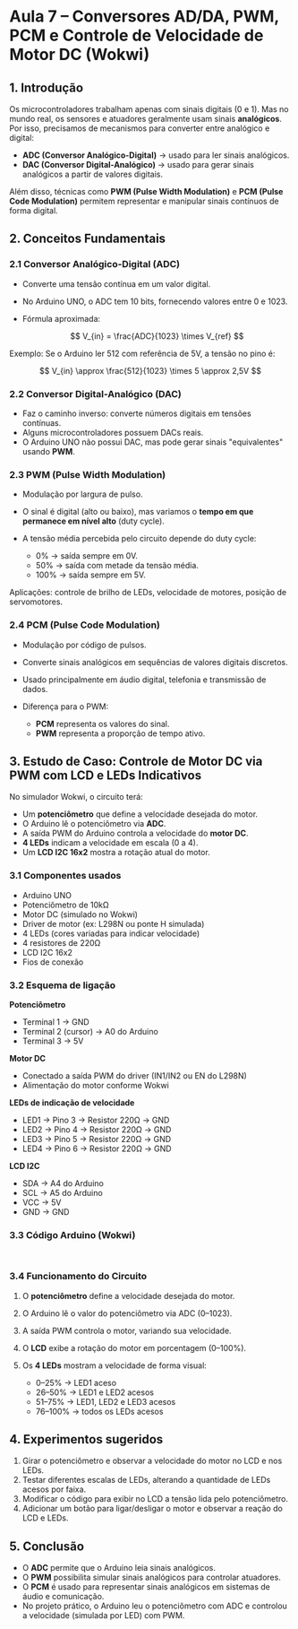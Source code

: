 # Aula 7 – Conversores AD/DA, PWM, PCM e Controle de Velocidade de Motor DC (Wokwi)

## 1. Introdução

Os microcontroladores trabalham apenas com sinais digitais (0 e 1). Mas no mundo real, os sensores e atuadores geralmente usam sinais **analógicos**.
Por isso, precisamos de mecanismos para converter entre analógico e digital:

* **ADC (Conversor Analógico-Digital)** → usado para ler sinais analógicos.
* **DAC (Conversor Digital-Analógico)** → usado para gerar sinais analógicos a partir de valores digitais.

Além disso, técnicas como **PWM (Pulse Width Modulation)** e **PCM (Pulse Code Modulation)** permitem representar e manipular sinais contínuos de forma digital.


## 2. Conceitos Fundamentais

### 2.1 Conversor Analógico-Digital (ADC)

* Converte uma tensão contínua em um valor digital.
* No Arduino UNO, o ADC tem 10 bits, fornecendo valores entre 0 e 1023.
* Fórmula aproximada:

  $$
  V_{in} = \frac{ADC}{1023} \times V_{ref}
  $$

Exemplo: Se o Arduino ler 512 com referência de 5V, a tensão no pino é:

$$
V_{in} \approx \frac{512}{1023} \times 5 \approx 2,5V
$$


### 2.2 Conversor Digital-Analógico (DAC)

* Faz o caminho inverso: converte números digitais em tensões contínuas.
* Alguns microcontroladores possuem DACs reais.
* O Arduino UNO não possui DAC, mas pode gerar sinais "equivalentes" usando **PWM**.


### 2.3 PWM (Pulse Width Modulation)

* Modulação por largura de pulso.
* O sinal é digital (alto ou baixo), mas variamos o **tempo em que permanece em nível alto** (duty cycle).
* A tensão média percebida pelo circuito depende do duty cycle:

  * 0% → saída sempre em 0V.
  * 50% → saída com metade da tensão média.
  * 100% → saída sempre em 5V.

Aplicações: controle de brilho de LEDs, velocidade de motores, posição de servomotores.


### 2.4 PCM (Pulse Code Modulation)

* Modulação por código de pulsos.
* Converte sinais analógicos em sequências de valores digitais discretos.
* Usado principalmente em áudio digital, telefonia e transmissão de dados.
* Diferença para o PWM:

  * **PCM** representa os valores do sinal.
  * **PWM** representa a proporção de tempo ativo.


## 3. Estudo de Caso: Controle de Motor DC via PWM com LCD e LEDs Indicativos

No simulador Wokwi, o circuito terá:

* Um **potenciômetro** que define a velocidade desejada do motor.
* O Arduino lê o potenciômetro via **ADC**.
* A saída PWM do Arduino controla a velocidade do **motor DC**.
* **4 LEDs** indicam a velocidade em escala (0 a 4).
* Um **LCD I2C 16x2** mostra a rotação atual do motor.


### 3.1 Componentes usados

* Arduino UNO
* Potenciômetro de 10kΩ
* Motor DC (simulado no Wokwi)
* Driver de motor (ex: L298N ou ponte H simulada)
* 4 LEDs (cores variadas para indicar velocidade)
* 4 resistores de 220Ω
* LCD I2C 16x2
* Fios de conexão


### 3.2 Esquema de ligação

**Potenciômetro**

* Terminal 1 → GND
* Terminal 2 (cursor) → A0 do Arduino
* Terminal 3 → 5V

**Motor DC**

* Conectado a saída PWM do driver (IN1/IN2 ou EN do L298N)
* Alimentação do motor conforme Wokwi

**LEDs de indicação de velocidade**

* LED1 → Pino 3 → Resistor 220Ω → GND
* LED2 → Pino 4 → Resistor 220Ω → GND
* LED3 → Pino 5 → Resistor 220Ω → GND
* LED4 → Pino 6 → Resistor 220Ω → GND

**LCD I2C**

* SDA → A4 do Arduino
* SCL → A5 do Arduino
* VCC → 5V
* GND → GND


### 3.3 Código Arduino (Wokwi)

```cpp



```


### 3.4 Funcionamento do Circuito

1. O **potenciômetro** define a velocidade desejada do motor.
2. O Arduino lê o valor do potenciômetro via ADC (0–1023).
3. A saída PWM controla o motor, variando sua velocidade.
4. O **LCD** exibe a rotação do motor em porcentagem (0–100%).
5. Os **4 LEDs** mostram a velocidade de forma visual:

   * 0–25% → LED1 aceso
   * 26–50% → LED1 e LED2 acesos
   * 51–75% → LED1, LED2 e LED3 acesos
   * 76–100% → todos os LEDs acesos


## 4. Experimentos sugeridos

1. Girar o potenciômetro e observar a velocidade do motor no LCD e nos LEDs.
2. Testar diferentes escalas de LEDs, alterando a quantidade de LEDs acesos por faixa.
3. Modificar o código para exibir no LCD a tensão lida pelo potenciômetro.
4. Adicionar um botão para ligar/desligar o motor e observar a reação do LCD e LEDs.


## 5. Conclusão

* O **ADC** permite que o Arduino leia sinais analógicos.
* O **PWM** possibilita simular sinais analógicos para controlar atuadores.
* O **PCM** é usado para representar sinais analógicos em sistemas de áudio e comunicação.
* No projeto prático, o Arduino leu o potenciômetro com ADC e controlou a velocidade (simulada por LED) com PWM.

